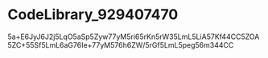 # CodeLibrary_929407470
5a+E6JyJ6J2j5LqO5aSp5Zyw77yM5ri65rKn5rW35LmL5LiA57Kf44CC5ZOA5ZC+55Sf5LmL6aG76Ie+77yM576h6ZW/5rGf5LmL5peg56m344CC
